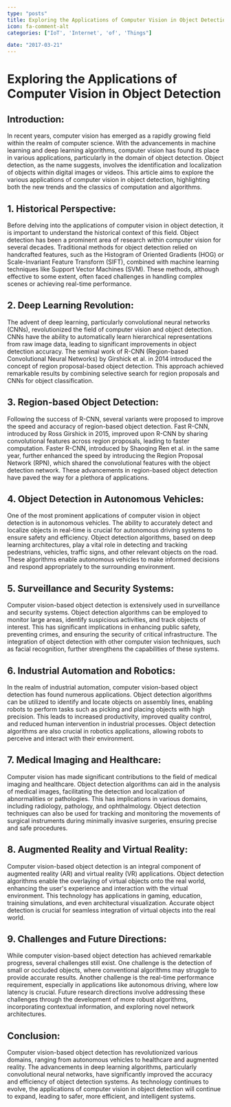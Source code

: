 ```yaml
---
type: "posts"
title: Exploring the Applications of Computer Vision in Object Detection
icon: fa-comment-alt
categories: ["IoT', 'Internet', 'of', 'Things"]

date: "2017-03-21"
---
```




# Exploring the Applications of Computer Vision in Object Detection

## Introduction:

In recent years, computer vision has emerged as a rapidly growing field within the realm of computer science. With the advancements in machine learning and deep learning algorithms, computer vision has found its place in various applications, particularly in the domain of object detection. Object detection, as the name suggests, involves the identification and localization of objects within digital images or videos. This article aims to explore the various applications of computer vision in object detection, highlighting both the new trends and the classics of computation and algorithms.

## 1. Historical Perspective:

Before delving into the applications of computer vision in object detection, it is important to understand the historical context of this field. Object detection has been a prominent area of research within computer vision for several decades. Traditional methods for object detection relied on handcrafted features, such as the Histogram of Oriented Gradients (HOG) or Scale-Invariant Feature Transform (SIFT), combined with machine learning techniques like Support Vector Machines (SVM). These methods, although effective to some extent, often faced challenges in handling complex scenes or achieving real-time performance.

## 2. Deep Learning Revolution:

The advent of deep learning, particularly convolutional neural networks (CNNs), revolutionized the field of computer vision and object detection. CNNs have the ability to automatically learn hierarchical representations from raw image data, leading to significant improvements in object detection accuracy. The seminal work of R-CNN (Region-based Convolutional Neural Networks) by Girshick et al. in 2014 introduced the concept of region proposal-based object detection. This approach achieved remarkable results by combining selective search for region proposals and CNNs for object classification.

## 3. Region-based Object Detection:

Following the success of R-CNN, several variants were proposed to improve the speed and accuracy of region-based object detection. Fast R-CNN, introduced by Ross Girshick in 2015, improved upon R-CNN by sharing convolutional features across region proposals, leading to faster computation. Faster R-CNN, introduced by Shaoqing Ren et al. in the same year, further enhanced the speed by introducing the Region Proposal Network (RPN), which shared the convolutional features with the object detection network. These advancements in region-based object detection have paved the way for a plethora of applications.

## 4. Object Detection in Autonomous Vehicles:

One of the most prominent applications of computer vision in object detection is in autonomous vehicles. The ability to accurately detect and localize objects in real-time is crucial for autonomous driving systems to ensure safety and efficiency. Object detection algorithms, based on deep learning architectures, play a vital role in detecting and tracking pedestrians, vehicles, traffic signs, and other relevant objects on the road. These algorithms enable autonomous vehicles to make informed decisions and respond appropriately to the surrounding environment.

## 5. Surveillance and Security Systems:

Computer vision-based object detection is extensively used in surveillance and security systems. Object detection algorithms can be employed to monitor large areas, identify suspicious activities, and track objects of interest. This has significant implications in enhancing public safety, preventing crimes, and ensuring the security of critical infrastructure. The integration of object detection with other computer vision techniques, such as facial recognition, further strengthens the capabilities of these systems.

## 6. Industrial Automation and Robotics:

In the realm of industrial automation, computer vision-based object detection has found numerous applications. Object detection algorithms can be utilized to identify and locate objects on assembly lines, enabling robots to perform tasks such as picking and placing objects with high precision. This leads to increased productivity, improved quality control, and reduced human intervention in industrial processes. Object detection algorithms are also crucial in robotics applications, allowing robots to perceive and interact with their environment.

## 7. Medical Imaging and Healthcare:

Computer vision has made significant contributions to the field of medical imaging and healthcare. Object detection algorithms can aid in the analysis of medical images, facilitating the detection and localization of abnormalities or pathologies. This has implications in various domains, including radiology, pathology, and ophthalmology. Object detection techniques can also be used for tracking and monitoring the movements of surgical instruments during minimally invasive surgeries, ensuring precise and safe procedures.

## 8. Augmented Reality and Virtual Reality:

Computer vision-based object detection is an integral component of augmented reality (AR) and virtual reality (VR) applications. Object detection algorithms enable the overlaying of virtual objects onto the real world, enhancing the user's experience and interaction with the virtual environment. This technology has applications in gaming, education, training simulations, and even architectural visualization. Accurate object detection is crucial for seamless integration of virtual objects into the real world.

## 9. Challenges and Future Directions:

While computer vision-based object detection has achieved remarkable progress, several challenges still exist. One challenge is the detection of small or occluded objects, where conventional algorithms may struggle to provide accurate results. Another challenge is the real-time performance requirement, especially in applications like autonomous driving, where low latency is crucial. Future research directions involve addressing these challenges through the development of more robust algorithms, incorporating contextual information, and exploring novel network architectures.

## Conclusion:

Computer vision-based object detection has revolutionized various domains, ranging from autonomous vehicles to healthcare and augmented reality. The advancements in deep learning algorithms, particularly convolutional neural networks, have significantly improved the accuracy and efficiency of object detection systems. As technology continues to evolve, the applications of computer vision in object detection will continue to expand, leading to safer, more efficient, and intelligent systems.